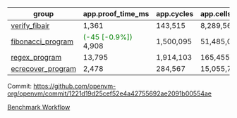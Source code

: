 | group | app.proof_time_ms | app.cycles | app.cells_used | leaf.proof_time_ms | leaf.cycles | leaf.cells_used |
| -- | -- | -- | -- | -- | -- | -- |
| [verify_fibair](https://github.com/openvm-org/openvm/blob/benchmark-results/benchmarks-pr/1318/verify_fibair-1221d19d25cef52e4a42755692ae2091b00554ae.md) | 1,361 |  143,515 |  8,289,562 |- | - | - |
| [fibonacci_program](https://github.com/openvm-org/openvm/blob/benchmark-results/benchmarks-pr/1318/fibonacci-1221d19d25cef52e4a42755692ae2091b00554ae.md) |<span style='color: green'>(-45 [-0.9%])</span> 4,908 |  1,500,095 |  51,485,080 |- | - | - |
| [regex_program](https://github.com/openvm-org/openvm/blob/benchmark-results/benchmarks-pr/1318/regex-1221d19d25cef52e4a42755692ae2091b00554ae.md) | 13,795 |  1,914,103 |  165,455,373 | 16,018 |  2,056,394 |  154,574,122 |
| [ecrecover_program](https://github.com/openvm-org/openvm/blob/benchmark-results/benchmarks-pr/1318/ecrecover-1221d19d25cef52e4a42755692ae2091b00554ae.md) | 2,478 |  284,567 |  15,055,723 | 11,387 |  1,604,024 |  117,321,036 |


Commit: https://github.com/openvm-org/openvm/commit/1221d19d25cef52e4a42755692ae2091b00554ae

[Benchmark Workflow](https://github.com/openvm-org/openvm/actions/runs/13232600971)
